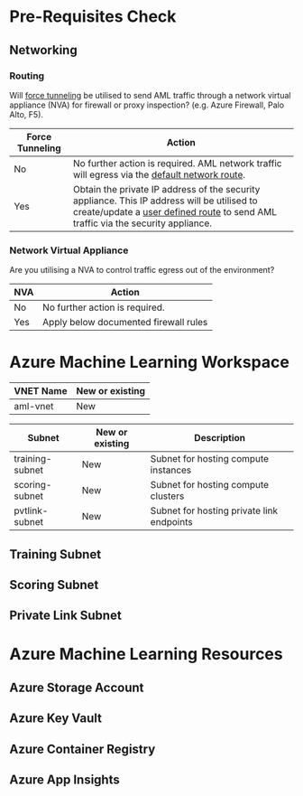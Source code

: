 # Pre-Requisites Check


## Networking

### Routing

Will [force tunneling](https://docs.microsoft.com/en-us/azure/firewall/forced-tunneling) be utilised to send AML traffic through a network virtual appliance (NVA) for firewall or proxy inspection? (e.g. Azure Firewall, Palo Alto, F5).

|**Force Tunneling** | **Action** |
| --- | --- |
| No | No further action is required. AML network traffic will egress via the [default network route](https://docs.microsoft.com/en-us/azure/virtual-network/virtual-networks-udr-overview#default).|
| Yes | Obtain the private IP address of the security appliance. This IP address will be utilised to create/update a [user defined route](https://docs.microsoft.com/en-us/azure/virtual-network/virtual-networks-udr-overview#user-defined) to send AML traffic via the security appliance.|

### Network Virtual Appliance

Are you utilising a NVA to control traffic egress out of the environment?

| **NVA** | **Action** |
| --- | --- |
| No | No further action is required. |
| Yes | Apply below documented firewall rules|



# Azure Machine Learning Workspace

| VNET Name | New or existing |
| --- | --- |
| aml-vnet | New |


| Subnet | New or existing | Description |
| --- | --- | --- |
| training-subnet | New | Subnet for hosting compute instances |
| scoring-subnet | New | Subnet for hosting compute clusters |
| pvtlink-subnet | New | Subnet for hosting private link endpoints |

## Training Subnet


## Scoring Subnet

## Private Link Subnet

# Azure Machine Learning Resources

## Azure Storage Account

## Azure Key Vault

## Azure Container Registry

## Azure App Insights

